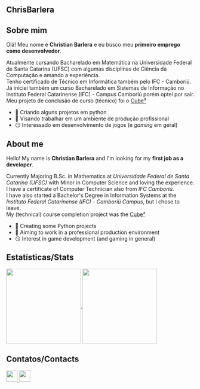## ChrisBarlera

## Sobre mim
Olá! Meu nome é **Christian Barlera** e eu busco meu **primeiro emprego como desenvolvedor**.

Atualmente cursando Bacharelado em Matemática na Universidade Federal de Santa Catarina (UFSC) com algumas disciplinas de Ciência da Computação e amando a experiência. <br>
Tenho certificado de Técnico em Informática também pelo IFC - Camboriú. <br>
Já iniciei também um curso Bacharelado em Sistemas de Informação no Instituto Federal Catarinense (IFC) - Campus Camboriú porém optei por sair. <br>
Meu projeto de conclusão de curso (técnico) foi o <a href="https://github.com/ChrisBarlera/Cube3">Cube³</a> <br>

- 🔭 Criando alguns projetos em python
- 👯 Visando trabalhar em um ambiente de produção profissional
- 😏 Interessado em desenvolvimento de jogos (e *gaming* em geral)

## About me
Hello! My name is **Christian Barlera** and I'm looking for my **first job as a developer**.

Currently Majoring B.Sc. in Mathematics at *Universidade Federal de Santa Catarina (UFSC)* with Minor in Computer Science and loving the experience. <br>
I have a certificate of Computer Technician also from *IFC Camboriú*. <br>
I have also started a Bachelor's Degree in Information Systems at the *Instituto Federal Catarinense (IFC) - Camboriú Campus*, but I chose to leave. <br>
My (technical) course completion project was the <a href="https://github.com/ChrisBarlera/Cube3">Cube³</a><br>

- 🔭 Creating some Python projects
- 👯 Aiming to work in a professional production environment
- 😏 Interest in game development (and gaming in general)

## Estatísticas/Stats
<a href="https://github.com/anuraghazra/github-readme-stats">
  <img height=200 align="center" src="https://github-readme-stats.vercel.app/api?username=chrisbarlera&show_icons=true&theme=nord" />
</a>
<a href="https://github.com/anuraghazra/convoychat">
  <img height=200 align="center" src="https://github-readme-stats.vercel.app/api/top-langs?username=chrisbarlera&layout=compact&langs_count=8&card_width=320&theme=nord" />
</a>

## Contatos/Contacts
<div>
  <a href="mailto:christian.barlera2@gmail.com">
    <img src="https://img.shields.io/badge/-Gmail-%23333?style=flat&logo=gmail&logoColor=white" target="_blank" style="height:30px;">
  </a>
  <a href="https://www.linkedin.com/in/chrisbarlera/" target="_blank">
    <img src="https://img.shields.io/badge/-LinkedIn-%230077B5?style=flat&logo=linkedin&logoColor=white" target="_blank" style="height:30px;">
  </a>
</div>

